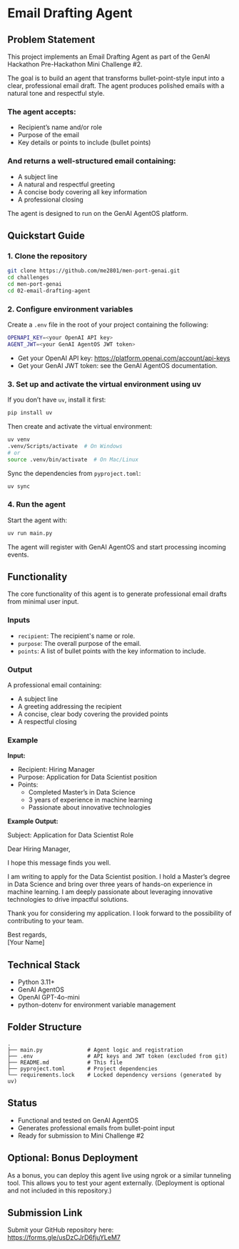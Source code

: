 # Email Drafting Agent

## Problem Statement

This project implements an Email Drafting Agent as part of the GenAI Hackathon Pre-Hackathon Mini Challenge #2.

The goal is to build an agent that transforms bullet-point-style input into a clear, professional email draft. The agent produces polished emails with a natural tone and respectful style.

### The agent accepts:
- Recipient’s name and/or role
- Purpose of the email
- Key details or points to include (bullet points)

### And returns a well-structured email containing:
- A subject line
- A natural and respectful greeting
- A concise body covering all key information
- A professional closing

The agent is designed to run on the GenAI AgentOS platform.

## Quickstart Guide

### 1. Clone the repository

```bash
git clone https://github.com/me2801/men-port-genai.git
cd challenges
cd men-port-genai
cd 02-email-drafting-agent
```

### 2. Configure environment variables

Create a `.env` file in the root of your project containing the following:

```bash
OPENAPI_KEY=<your OpenAI API key>
AGENT_JWT=<your GenAI AgentOS JWT token>
```

- Get your OpenAI API key: https://platform.openai.com/account/api-keys
- Get your GenAI JWT token: see the GenAI AgentOS documentation.

### 3. Set up and activate the virtual environment using uv

If you don’t have `uv`, install it first:

```bash
pip install uv
```

Then create and activate the virtual environment:

```bash
uv venv
.venv/Scripts/activate  # On Windows
# or
source .venv/bin/activate  # On Mac/Linux
```

Sync the dependencies from `pyproject.toml`:

```bash
uv sync
```

### 4. Run the agent

Start the agent with:

```bash
uv run main.py
```

The agent will register with GenAI AgentOS and start processing incoming events.

## Functionality

The core functionality of this agent is to generate professional email drafts from minimal user input. 

### Inputs
- `recipient`: The recipient's name or role.
- `purpose`: The overall purpose of the email.
- `points`: A list of bullet points with the key information to include.

### Output
A professional email containing:
- A subject line
- A greeting addressing the recipient
- A concise, clear body covering the provided points
- A respectful closing

### Example

**Input:**
- Recipient: Hiring Manager
- Purpose: Application for Data Scientist position
- Points:
    - Completed Master’s in Data Science
    - 3 years of experience in machine learning
    - Passionate about innovative technologies

**Example Output:**

Subject: Application for Data Scientist Role

Dear Hiring Manager,

I hope this message finds you well.

I am writing to apply for the Data Scientist position. I hold a Master’s degree in Data Science and bring over three years of hands-on experience in machine learning. I am deeply passionate about leveraging innovative technologies to drive impactful solutions.

Thank you for considering my application. I look forward to the possibility of contributing to your team.

Best regards,  
[Your Name]

## Technical Stack

- Python 3.11+
- GenAI AgentOS
- OpenAI GPT-4o-mini
- python-dotenv for environment variable management

## Folder Structure

```
.
├── main.py              # Agent logic and registration
├── .env                 # API keys and JWT token (excluded from git)
├── README.md            # This file
├── pyproject.toml       # Project dependencies
└── requirements.lock    # Locked dependency versions (generated by uv)
```

## Status

- Functional and tested on GenAI AgentOS
- Generates professional emails from bullet-point input
- Ready for submission to Mini Challenge #2

## Optional: Bonus Deployment

As a bonus, you can deploy this agent live using ngrok or a similar tunneling tool. This allows you to test your agent externally. (Deployment is optional and not included in this repository.)

## Submission Link

Submit your GitHub repository here:  
https://forms.gle/usDzCJrD6fjuYLeM7
